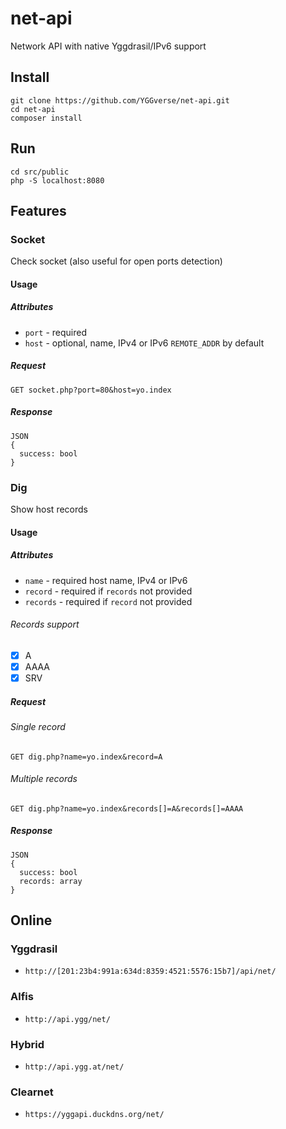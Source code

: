 # net-api

Network API with native Yggdrasil/IPv6 support

## Install

```
git clone https://github.com/YGGverse/net-api.git
cd net-api
composer install
```

## Run

```
cd src/public
php -S localhost:8080
```

## Features

### Socket

Check socket (also useful for open ports detection)

#### Usage

##### Attributes

* `port` - required
* `host` - optional, name, IPv4 or IPv6 `REMOTE_ADDR` by default

##### Request

```
GET socket.php?port=80&host=yo.index
```

##### Response

```
JSON
{
  success: bool
}
```

### Dig

Show host records

#### Usage

##### Attributes

* `name` - required host name, IPv4 or IPv6
* `record` - required if `records` not provided
* `records` - required if `record` not provided

###### Records support

* [x] A
* [x] AAAA
* [x] SRV

##### Request

###### Single record

```
GET dig.php?name=yo.index&record=A
```

###### Multiple records

```
GET dig.php?name=yo.index&records[]=A&records[]=AAAA
```

##### Response

```
JSON
{
  success: bool
  records: array
}
```

## Online

### Yggdrasil

 * `http://[201:23b4:991a:634d:8359:4521:5576:15b7]/api/net/`

### Alfis

 * `http://api.ygg/net/`

### Hybrid

 * `http://api.ygg.at/net/`

### Clearnet

 * `https://yggapi.duckdns.org/net/`